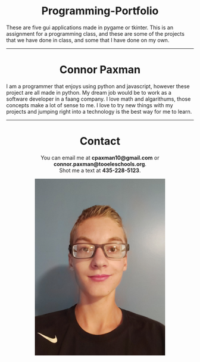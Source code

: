 <h1 align="center">Programming-Portfolio</h1>
<p>These are five gui applications made in pygame or tkinter. This is an assignment for a programming class, and these are some of the projects that we have done in class, and some that I have done on my own.</p>
<hr />
<h1 align="center">Connor Paxman</h1>
<p>I am a programmer that enjoys using python and javascript, however these project are all made in python. My dream job would be to work as a software developer in a faang company. I love math and algarithums, those concepts make a lot of sense to me. I love to try new things with my projects and jumping right into a technology is the best way for me to learn.</p>
<hr />
<h1 align="center">Contact</h1>
<p align="center">You can email me at <b>cpaxman10@gmail.com</b> or <b>connor.paxman@tooeleschools.org</b>.<br />Shot me a text at <b>435-228-5123</b>.</p>
<p align="center" margin="100px"><img src="my_pic (1).jpg" width="350px" height="475px" /></p>
